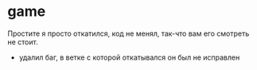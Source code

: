 # game
Простите я просто откатился, код не менял, так-что вам его смотреть не стоит.
+ удалил баг, в ветке с которой откатывался он был не  исправлен
